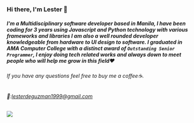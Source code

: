 ### Hi there, I'm Lester 👋
##### I'm a Multidisciplinary software developer based in Manila, I have been coding for 3 years using Javascript and Python technology with various frameworks and libraries I am also a well rounded developer knowledgeable from hardware to UI design to software. I graduated in AMA Computer College with a distinct award of `Outstanding Senior Programmer`, I enjoy doing tech related works and always down to meet people who will help me grow in this field❤

###### If you have any questions feel free to buy me a coffee☕.
###### 📧:lesterdeguzman1999@gmail.com

<!--
**Lester016/Lester016** is a ✨ _special_ ✨ repository because its `README.md` (this file) appears on your GitHub profile.

Here are some ideas to get you started:

- 🔭 I’m currently working on ...
- 🌱 I’m currently learning ...
- 👯 I’m looking to collaborate on ...
- 🤔 I’m looking for help with ...
- 💬 Ask me about ...
- 📫 How to reach me: ...
- 😄 Pronouns: ...
- ⚡ Fun fact: ...
-->


![](https://komarev.com/ghpvc/?username=Lester016)
